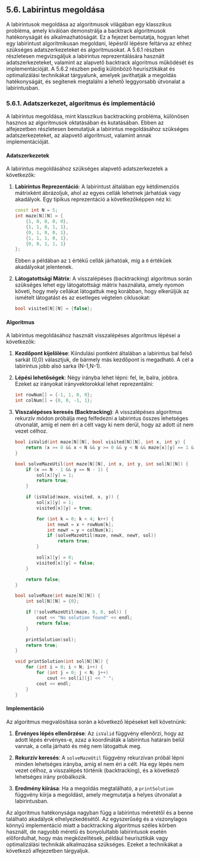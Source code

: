 ## 5.6.   Labirintus megoldása

A labirintusok megoldása az algoritmusok világában egy klasszikus probléma, amely kiválóan demonstrálja a backtrack algoritmusok hatékonyságát és alkalmazhatóságát. Ez a fejezet bemutatja, hogyan lehet egy labirintust algoritmikusan megoldani, lépésről lépésre feltárva az ehhez szükséges adatszerkezeteket és algoritmusokat. A 5.6.1 részben részletesen megvizsgáljuk a labirintus reprezentálására használt adatszerkezeteket, valamint az alapvető backtrack algoritmus működését és implementációját. A 5.6.2 részben pedig különböző heurisztikákat és optimalizálási technikákat tárgyalunk, amelyek javíthatják a megoldás hatékonyságát, és segítenek megtalálni a lehető leggyorsabb útvonalat a labirintusban.

### 5.6.1. Adatszerkezet, algoritmus és implementáció

A labirintus megoldása, mint klasszikus backtracking probléma, különösen hasznos az algoritmusok oktatásában és kutatásában. Ebben az alfejezetben részletesen bemutatjuk a labirintus megoldásához szükséges adatszerkezeteket, az alapvető algoritmust, valamint annak implementációját.

#### Adatszerkezetek

A labirintus megoldásához szükséges alapvető adatszerkezetek a következők:

1. **Labirintus Reprezentáció**:
   A labirintust általában egy kétdimenziós mátrixként ábrázoljuk, ahol az egyes cellák lehetnek járhatóak vagy akadályok. Egy tipikus reprezentáció a következőképpen néz ki:

   ```cpp
   const int N = 5;
   int maze[N][N] = {
       {1, 0, 0, 0, 0},
       {1, 1, 0, 1, 1},
       {0, 1, 0, 0, 1},
       {1, 1, 1, 0, 1},
       {0, 0, 1, 1, 1}
   };
   ```
   Ebben a példában az `1` értékű cellák járhatóak, míg a `0` értékűek akadályokat jelentenek.

2. **Látogatottsági Mátrix**:
   A visszalépéses (backtracking) algoritmus során szükséges lehet egy látogatottsági mátrix használata, amely nyomon követi, hogy mely cellákat látogattuk meg korábban, hogy elkerüljük az ismételt látogatást és az esetleges végtelen ciklusokat:

   ```cpp
   bool visited[N][N] = {false};
   ```

#### Algoritmus

A labirintus megoldásához használt visszalépéses algoritmus lépései a következők:

1. **Kezdőpont kijelölése**:
   Kiindulási pontként általában a labirintus bal felső sarkát (0,0) választjuk, de bármely más kezdőpont is megadható. A cél a labirintus jobb alsó sarka (N-1,N-1).

2. **Lépési lehetőségek**:
   Négy irányba lehet lépni: fel, le, balra, jobbra. Ezeket az irányokat irányvektorokkal lehet reprezentálni:

   ```cpp
   int rowNum[] = {-1, 1, 0, 0};
   int colNum[] = {0, 0, -1, 1};
   ```

3. **Visszalépéses keresés (Backtracking)**:
   A visszalépéses algoritmus rekurzív módon próbálja meg felfedezni a labirintus összes lehetséges útvonalát, amíg el nem éri a célt vagy ki nem derül, hogy az adott út nem vezet célhoz.

   ```cpp
   bool isValid(int maze[N][N], bool visited[N][N], int x, int y) {
       return (x >= 0 && x < N && y >= 0 && y < N && maze[x][y] == 1 && !visited[x][y]);
   }

   bool solveMazeUtil(int maze[N][N], int x, int y, int sol[N][N]) {
       if (x == N - 1 && y == N - 1) {
           sol[x][y] = 1;
           return true;
       }

       if (isValid(maze, visited, x, y)) {
           sol[x][y] = 1;
           visited[x][y] = true;

           for (int k = 0; k < 4; k++) {
               int newX = x + rowNum[k];
               int newY = y + colNum[k];
               if (solveMazeUtil(maze, newX, newY, sol))
                   return true;
           }

           sol[x][y] = 0;
           visited[x][y] = false;
       }

       return false;
   }

   bool solveMaze(int maze[N][N]) {
       int sol[N][N] = {0};

       if (!solveMazeUtil(maze, 0, 0, sol)) {
           cout << "No solution found" << endl;
           return false;
       }

       printSolution(sol);
       return true;
   }

   void printSolution(int sol[N][N]) {
       for (int i = 0; i < N; i++) {
           for (int j = 0; j < N; j++)
               cout << sol[i][j] << " ";
           cout << endl;
       }
   }
   ```

#### Implementáció

Az algoritmus megvalósítása során a következő lépéseket kell követnünk:

1. **Érvényes lépés ellenőrzése**:
   Az `isValid` függvény ellenőrzi, hogy az adott lépés érvényes-e, azaz a koordináták a labirintus határain belül vannak, a cella járható és még nem látogattuk meg.

2. **Rekurzív keresés**:
   A `solveMazeUtil` függvény rekurzívan próbál lépni minden lehetséges irányba, amíg el nem éri a célt. Ha egy lépés nem vezet célhoz, a visszalépés történik (backtracking), és a következő lehetséges irány próbálkozik.

3. **Eredmény kiírása**:
   Ha a megoldás megtalálható, a `printSolution` függvény kiírja a megoldást, amely megmutatja a helyes útvonalat a labirintusban.

Az algoritmus hatékonysága nagyban függ a labirintus méretétől és a benne található akadályok elhelyezkedésétől. Az egyszerűség és a viszonylagos könnyű implementáció miatt a backtracking algoritmus széles körben használt, de nagyobb méretű és bonyolultabb labirintusok esetén előfordulhat, hogy más megközelítések, például heurisztikák vagy optimalizálási technikák alkalmazása szükséges. Ezeket a technikákat a következő alfejezetben tárgyaljuk.

